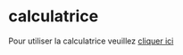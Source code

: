 # calculatrice

Pour utiliser la calculatrice veuillez <a href="https://clementcarpot.github.io/calculatrice/">cliquer ici</a>
